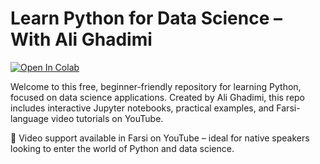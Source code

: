 # Learn Python for Data Science – With Ali Ghadimi

[![Open In Colab](https://colab.research.google.com/assets/colab-badge.svg)](
https://colab.research.google.com/github/ali-ghadimi/python-for-data-science/blob/main/)


Welcome to this free, beginner-friendly repository for learning Python, focused on data science applications.
Created by Ali Ghadimi, this repo includes interactive Jupyter notebooks, practical examples, and Farsi-language video tutorials on YouTube.

🎥 Video support available in Farsi on YouTube – ideal for native speakers looking to enter the world of Python and data science.
